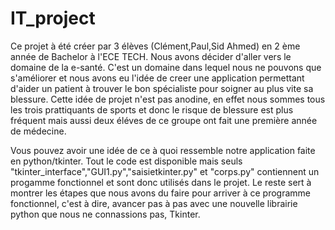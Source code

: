 # IT_project
Ce projet à été créer par 3 élèves (Clément,Paul,Sid Ahmed) en 2 ème année de Bachelor à l'ECE TECH.
Nous avons décider d'aller vers le domaine de la e-santé. C'est un domaine dans lequel nous ne pouvons que s'améliorer et nous avons eu l'idée de creer une application permettant d'aider un patient à trouver le bon spécialiste pour soigner au plus vite sa blessure. 
Cette idée de projet n'est pas anodine, en effet nous sommes tous les trois prattiquants de sports et donc le risque de blessure est plus fréquent mais aussi deux éléves de ce groupe ont fait une première année de médecine. 

Vous pouvez avoir une idée de ce à quoi ressemble notre application faite en python/tkinter.
Tout le code est disponible mais seuls "tkinter_interface","GUI1.py","saisietkinter.py" et "corps.py" contiennent un progamme fonctionnel et sont donc utilisés dans le projet. Le reste sert à montrer les étapes que nous avons du faire pour arriver à ce programme fonctionnel, c'est à dire, avancer pas à pas avec une nouvelle librairie python que nous ne connassions pas, Tkinter. 
